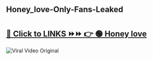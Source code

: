 
 ## Honey_love-Only-Fans-Leaked

# <h2><a href="https://clipsfans.com/Honey_love&ref=git">🔗 Click to LINKS ⏩⏩ 👉 🟢 Honey love </a></h2>

<a href="https://clipsfans.com/Honey_love&ref=git" rel="nofollow" data-target="animated-image.originalLink"><img src="https://i.ibb.co.com/xMMVF88/686577567.gif" alt="Viral Video Original" style="max-width: 100%; display: inline-block;" data-target="animated-image.originalImage"></a>
